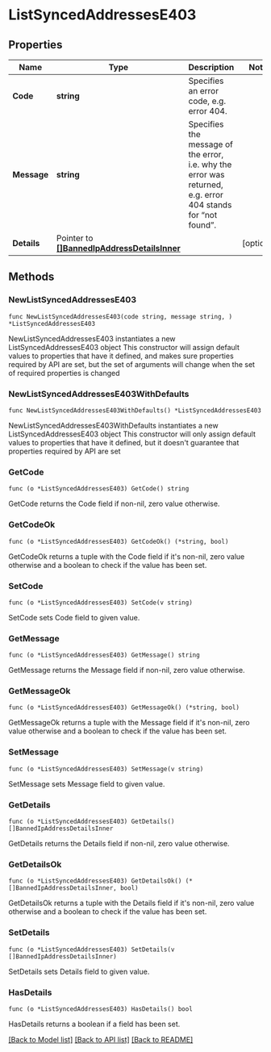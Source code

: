 # ListSyncedAddressesE403

## Properties

Name | Type | Description | Notes
------------ | ------------- | ------------- | -------------
**Code** | **string** | Specifies an error code, e.g. error 404. | 
**Message** | **string** | Specifies the message of the error, i.e. why the error was returned, e.g. error 404 stands for “not found”. | 
**Details** | Pointer to [**[]BannedIpAddressDetailsInner**](BannedIpAddressDetailsInner.md) |  | [optional] 

## Methods

### NewListSyncedAddressesE403

`func NewListSyncedAddressesE403(code string, message string, ) *ListSyncedAddressesE403`

NewListSyncedAddressesE403 instantiates a new ListSyncedAddressesE403 object
This constructor will assign default values to properties that have it defined,
and makes sure properties required by API are set, but the set of arguments
will change when the set of required properties is changed

### NewListSyncedAddressesE403WithDefaults

`func NewListSyncedAddressesE403WithDefaults() *ListSyncedAddressesE403`

NewListSyncedAddressesE403WithDefaults instantiates a new ListSyncedAddressesE403 object
This constructor will only assign default values to properties that have it defined,
but it doesn't guarantee that properties required by API are set

### GetCode

`func (o *ListSyncedAddressesE403) GetCode() string`

GetCode returns the Code field if non-nil, zero value otherwise.

### GetCodeOk

`func (o *ListSyncedAddressesE403) GetCodeOk() (*string, bool)`

GetCodeOk returns a tuple with the Code field if it's non-nil, zero value otherwise
and a boolean to check if the value has been set.

### SetCode

`func (o *ListSyncedAddressesE403) SetCode(v string)`

SetCode sets Code field to given value.


### GetMessage

`func (o *ListSyncedAddressesE403) GetMessage() string`

GetMessage returns the Message field if non-nil, zero value otherwise.

### GetMessageOk

`func (o *ListSyncedAddressesE403) GetMessageOk() (*string, bool)`

GetMessageOk returns a tuple with the Message field if it's non-nil, zero value otherwise
and a boolean to check if the value has been set.

### SetMessage

`func (o *ListSyncedAddressesE403) SetMessage(v string)`

SetMessage sets Message field to given value.


### GetDetails

`func (o *ListSyncedAddressesE403) GetDetails() []BannedIpAddressDetailsInner`

GetDetails returns the Details field if non-nil, zero value otherwise.

### GetDetailsOk

`func (o *ListSyncedAddressesE403) GetDetailsOk() (*[]BannedIpAddressDetailsInner, bool)`

GetDetailsOk returns a tuple with the Details field if it's non-nil, zero value otherwise
and a boolean to check if the value has been set.

### SetDetails

`func (o *ListSyncedAddressesE403) SetDetails(v []BannedIpAddressDetailsInner)`

SetDetails sets Details field to given value.

### HasDetails

`func (o *ListSyncedAddressesE403) HasDetails() bool`

HasDetails returns a boolean if a field has been set.


[[Back to Model list]](../README.md#documentation-for-models) [[Back to API list]](../README.md#documentation-for-api-endpoints) [[Back to README]](../README.md)


